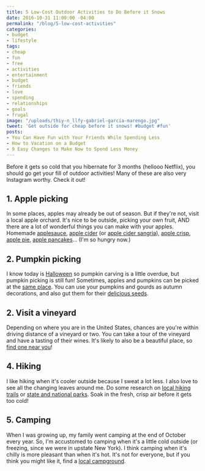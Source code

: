 ```yaml
---
title: 5 Low-Cost Outdoor Activities to Do Before it Snows
date: 2016-10-31 11:00:00 -04:00
permalink: "/blog/5-low-cost-activities"
categories:
- budget
- lifestyle
tags:
- cheap
- fun
- free
- activities
- entertainment
- budget
- friends
- love
- spending
- relationships
- goals
- frugal
image: "/uploads/thiy-n_llfy-gabriel-garcia-marengo.jpg"
tweet: 'Get outside for cheap before it snows! #budget #fun'
posts:
- You Can Have Fun with Your Friends While Spending Less
- How to Vacation on a Budget
- 9 Easy Changes to Make Now to Spend Less Money
---
```


Before it gets so cold that you hibernate for 3 months (hellooo Netflix), you should go get your fill of outdoor activities! Many of these are also very Instagram worthy. Check it out!

## 1. Apple picking

In some places, apples may already be out of season. But if they're not, visit a local apple orchard. It's nice to be outside, picking your own fruit, AND there are a lot of wonderful things you can make with your apples. Homemade [applesauce](http://thepioneerwoman.com/cooking/homemade-applesauce/), [apple cider](http://www.wikihow.com/Make-Apple-Cider) (or [apple cider sangria](https://smittenkitchen.com/2015/11/apple-cider-sangria/)), [apple crisp](https://smittenkitchen.com/2012/03/multigrain-apple-crisps/), [apple pie](https://smittenkitchen.com/2006/11/cinnamon-sigh/), [apple pancakes](https://smittenkitchen.com/2008/11/apple-pancakes/)... (I'm so hungry now.)

## 2. Pumpkin picking

I know today is [Halloween](https://media.giphy.com/media/l3vRfhFD8hJCiP0uQ/giphy.gif) so pumpkin carving is a little overdue, but pumpkin picking is still fun! Sometimes, apples and pumpkins can be picked at the [same place](http://www.hollinfarms.com/). You can use your pumpkins and gourds as autumn decorations, and also gut them for their [delicious seeds](http://ohsheglows.com/2012/09/17/how-to-roast-perfect-pumpkin-seeds-easy-crunchy-addictive/).

## 2. Visit a vineyard

Depending on where you are in the United States, chances are you're within driving distance of a vineyard or two. You can take a tour of the vineyard and have a tasting of their wines. It's likely to also be a beautiful place, so [find one near you](http://www.allamericanwineries.com/AAWMain/locate.htm)!

## 4. Hiking

I like hiking when it's cooler outside because I sweat a lot less. I also love to see all the changing leaves around me. Do some research on [local hiking trails](http://dcist.com/2016/06/the_dc_regions_best_hikes.php) or [state and national parks](https://www.nps.gov/findapark/index.htm). Soak in the fresh, crisp air before it gets too cold!

## 5. Camping

When I was growing up, my family went camping at the end of October every year. So, I'm accustomed to camping when it's a little cold outside (or freezing, since we were in upstate New York). I think camping when it's chilly is more pleasant than when it's hot. It's not for everyone, but if you think you might like it, find a [local campground](http://www.recreation.gov/recFacilityActivitiesHomeAction.do?goto=camping.htm).